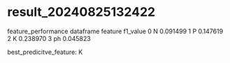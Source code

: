 
result_20240825132422
=====================


feature_performance dataframe 
   feature  f1_value
0       N  0.091499
1       P  0.147619
2       K  0.238970
3      ph  0.045823

best_predicitve_feature: K